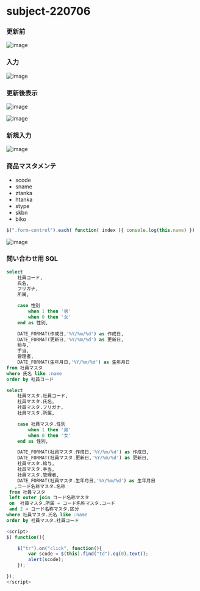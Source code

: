# subject-220706

### 更新前
![image](https://user-images.githubusercontent.com/1501327/177440360-33809ea0-8f2d-41df-9040-c5fd926423db.png)

### 入力
![image](https://user-images.githubusercontent.com/1501327/177440437-d828cb65-f0e1-4915-9ea1-8da3676185a0.png)

### 更新後表示
![image](https://user-images.githubusercontent.com/1501327/177440555-19515bca-58df-4fb4-be53-ae12286805e1.png)

![image](https://user-images.githubusercontent.com/1501327/177448043-f1cb6fb2-bc43-4887-a5e6-3fd5b245e8ab.png)

### 新規入力
![image](https://user-images.githubusercontent.com/1501327/177456257-dcd98d59-b183-4dfb-acc6-dc44f039ec3d.png)


### 商品マスタメンテ
- scode
- sname
- ztanka
- htanka
- stype
- skbn
- biko


```javascript
$(".form-control").each( function( index ){ console.log(this.name) })
```

![image](https://user-images.githubusercontent.com/1501327/177472638-b4647971-0e87-440c-8143-177e739ef7e9.png)


### 問い合わせ用 SQL
```SQL
select
    社員コード,
    氏名,
    フリガナ,
    所属,

    case 性別
        when 1 then '男'
        when 0 then '女'
    end as 性別,

    DATE_FORMAT(作成日,'%Y/%m/%d') as 作成日,
    DATE_FORMAT(更新日,'%Y/%m/%d') as 更新日,
    給与,
    手当,
    管理者,
    DATE_FORMAT(生年月日,'%Y/%m/%d') as 生年月日
from 社員マスタ
where 氏名 like :name
order by 社員コード
```

```sql
select 
    社員マスタ.社員コード,
    社員マスタ.氏名,
    社員マスタ.フリガナ,
    社員マスタ.所属,

    case 社員マスタ.性別
        when 1 then '男'
        when 0 then '女'
    end as 性別,

    DATE_FORMAT(社員マスタ.作成日,'%Y/%m/%d') as 作成日,
    DATE_FORMAT(社員マスタ.更新日,'%Y/%m/%d') as 更新日,
    社員マスタ.給与,
    社員マスタ.手当,
    社員マスタ.管理者,
    DATE_FORMAT(社員マスタ.生年月日,'%Y/%m/%d') as 生年月日
   ,コード名称マスタ.名称
 from 社員マスタ
 left outer join コード名称マスタ
 on  社員マスタ.所属 = コード名称マスタ.コード
 and 2 = コード名称マスタ.区分
where 社員マスタ.氏名 like :name
order by 社員マスタ.社員コード
```

```javascript
<script>
$( function(){

    $("tr").on("click", function(){
        var scode = $(this).find("td").eq(0).text();
        alert(scode);
    });

});    
</script>
```
